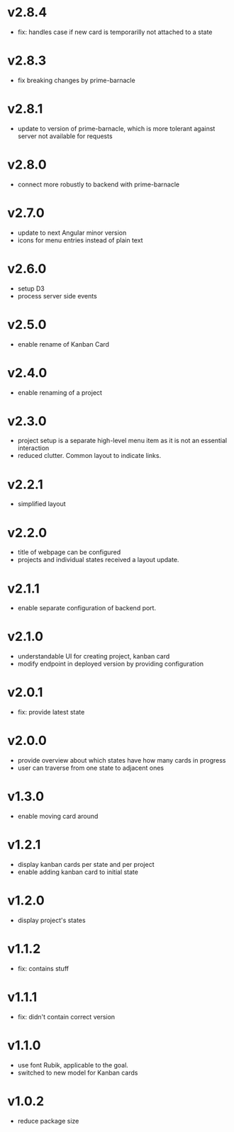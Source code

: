 # v2.8.4
- fix: handles case if new card is temporarilly not attached to a state

# v2.8.3
- fix breaking changes by prime-barnacle

# v2.8.1
- update to version of prime-barnacle, which is more tolerant against server not available for requests

# v2.8.0
- connect more robustly to backend with prime-barnacle

# v2.7.0
- update to next Angular minor version
- icons for menu entries instead of plain text

# v2.6.0
- setup D3
- process server side events

# v2.5.0
- enable rename of Kanban Card

# v2.4.0
- enable renaming of a project

# v2.3.0
- project setup is a separate high-level menu item as it is not an essential interaction
- reduced clutter. Common layout to indicate links.

# v2.2.1
- simplified layout

# v2.2.0
- title of webpage can be configured
- projects and individual states received a layout update.

# v2.1.1
- enable separate configuration of backend port.

# v2.1.0
- understandable UI for creating project, kanban card
- modify endpoint in deployed version by providing configuration

# v2.0.1
- fix: provide latest state

# v2.0.0
- provide overview about which states have how many cards in progress
- user can traverse from one state to adjacent ones

# v1.3.0
- enable moving card around

# v1.2.1
- display kanban cards per state and per project
- enable adding kanban card to initial state 

# v1.2.0
- display project's states

# v1.1.2
- fix: contains stuff

# v1.1.1
- fix: didn't contain correct version

# v1.1.0
- use font Rubik, applicable to the goal.
- switched to new model for Kanban cards

# v1.0.2
- reduce package size